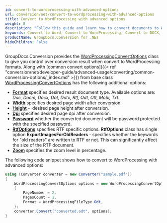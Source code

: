 ```yaml
---
id: convert-to-wordprocessing-with-advanced-options
url: conversion/net/convert-to-wordprocessing-with-advanced-options
title: Convert to WordProcessing with advanced options
weight: 8
description: "Follow this guide and learn how to convert documents to Word and Open Document formats like DOC, DOCX, ODT, OTT formats with height, width, DPI and other customizations using GroupDocs.Conversion for .NET."
keywords: Convert to Word, Convert to WordProcessing, Convert to DOCX, Convert to DOC
productName: GroupDocs.Conversion for .NET
hideChildren: False
---
```

GroupDocs.Conversion provides the [WordProcessingConvertOptions](https://reference.groupdocs.com/conversion/net/groupdocs.conversion.options.convert/wordprocessingconvertoptions) class to give you control over conversion result when convert to WordProcessing formats. Along with [common convert options]({{< ref "conversion/net/developer-guide/advanced-usage/converting/common-conversion-options/_index.md" >}}) from base class [WordProcessingConvertOptions](https://reference.groupdocs.com/conversion/net/groupdocs.conversion.options.convert/wordprocessingconvertoptions) has the following additional options:

*   **[Format](https://reference.groupdocs.com/conversion/net/groupdocs.conversion.options.convert/convertoptions-1/format/)** specifies desired result document type. Available options are: *Doc, Docm, Docx, Dot, Dotx, Rtf, Odt, Ott, Mobi, Txt*.
*   **[Width](https://reference.groupdocs.com/conversion/net/groupdocs.conversion.options.convert/wordprocessingconvertoptions/width)** specifies desired page width after conversion.
*   **[Height](https://reference.groupdocs.com/conversion/net/groupdocs.conversion.options.convert/wordprocessingconvertoptions/height)** -  desired page height after conversion.  
*   **[Dpi](https://reference.groupdocs.com/conversion/net/groupdocs.conversion.options.convert/wordprocessingconvertoptions/dpi)** specifies desired page dpi after conversion.  
*   **[Password](https://reference.groupdocs.com/conversion/net/groupdocs.conversion.options.convert/wordprocessingconvertoptions/password)** whether the converted document will be password protected with the specified password.
*   **[RtfOptions](https://reference.groupdocs.com/conversion/net/groupdocs.conversion.options.convert/wordprocessingconvertoptions/rtfoptions)** specifies RTF specific options. **RtfOptions** class has single option **ExportImagesForOldReaders** - specifies whether the keywords for "old readers" are written to RTF or not. This can significantly affect the size of the RTF document.
*   **[Zoom](https://reference.groupdocs.com/conversion/net/groupdocs.conversion.options.convert/wordprocessingconvertoptions/zoom)** specifies the zoom level in percentage.

The following code snippet shows how to convert to WordProcessing with advanced options:

```csharp
using (Converter converter = new Converter("sample.pdf"))
{
    WordProcessingConvertOptions options = new WordProcessingConvertOptions
    {
        PageNumber = 2,
        PagesCount = 1,
        Format = WordProcessingFileType.Odt,
    };
    converter.Convert("converted.odt", options);
}
```

